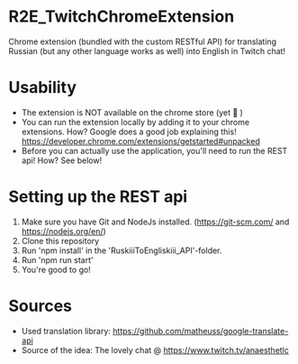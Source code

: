# R2E_TwitchChromeExtension
Chrome extension (bundled with the custom RESTful API) for translating Russian (but any other language works as well) into English in Twitch chat!

# Usability
- The extension is NOT available on the chrome store (yet :thinking: )
- You can run the extension locally by adding it to your chrome extensions. How? Google does a good job explaining this! https://developer.chrome.com/extensions/getstarted#unpacked
- Before you can actually use the application, you'll need to run the REST api! How? See below!

# Setting up the REST api
1. Make sure you have Git and NodeJs installed. (https://git-scm.com/ and https://nodejs.org/en/)
2. Clone this repository
3. Run 'npm install' in the 'RuskiiiToEngliskiii_API'-folder.
4. Run 'npm run start'
5. You're good to go!

# Sources
- Used translation library: https://github.com/matheuss/google-translate-api
- Source of the idea: The lovely chat @ https://www.twitch.tv/anaesthetlc

